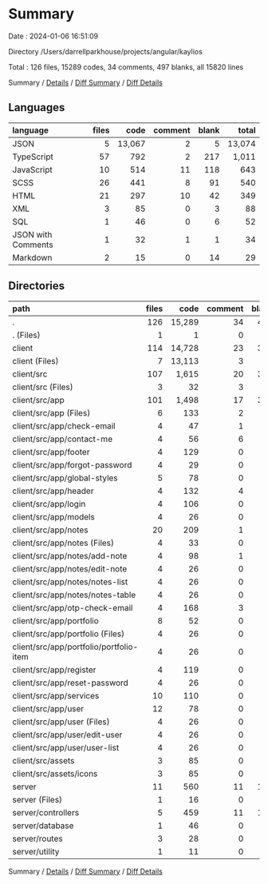 # Summary

Date : 2024-01-06 16:51:09

Directory /Users/darrellparkhouse/projects/angular/kaylios

Total : 126 files,  15289 codes, 34 comments, 497 blanks, all 15820 lines

Summary / [Details](details.md) / [Diff Summary](diff.md) / [Diff Details](diff-details.md)

## Languages
| language | files | code | comment | blank | total |
| :--- | ---: | ---: | ---: | ---: | ---: |
| JSON | 5 | 13,067 | 2 | 5 | 13,074 |
| TypeScript | 57 | 792 | 2 | 217 | 1,011 |
| JavaScript | 10 | 514 | 11 | 118 | 643 |
| SCSS | 26 | 441 | 8 | 91 | 540 |
| HTML | 21 | 297 | 10 | 42 | 349 |
| XML | 3 | 85 | 0 | 3 | 88 |
| SQL | 1 | 46 | 0 | 6 | 52 |
| JSON with Comments | 1 | 32 | 1 | 1 | 34 |
| Markdown | 2 | 15 | 0 | 14 | 29 |

## Directories
| path | files | code | comment | blank | total |
| :--- | ---: | ---: | ---: | ---: | ---: |
| . | 126 | 15,289 | 34 | 497 | 15,820 |
| . (Files) | 1 | 1 | 0 | 0 | 1 |
| client | 114 | 14,728 | 23 | 373 | 15,124 |
| client (Files) | 7 | 13,113 | 3 | 20 | 13,136 |
| client/src | 107 | 1,615 | 20 | 353 | 1,988 |
| client/src (Files) | 3 | 32 | 3 | 10 | 45 |
| client/src/app | 101 | 1,498 | 17 | 340 | 1,855 |
| client/src/app (Files) | 6 | 133 | 2 | 21 | 156 |
| client/src/app/check-email | 4 | 47 | 1 | 13 | 61 |
| client/src/app/contact-me | 4 | 56 | 6 | 10 | 72 |
| client/src/app/footer | 4 | 129 | 0 | 14 | 143 |
| client/src/app/forgot-password | 4 | 29 | 0 | 12 | 41 |
| client/src/app/global-styles | 5 | 78 | 0 | 9 | 87 |
| client/src/app/header | 4 | 132 | 4 | 26 | 162 |
| client/src/app/login | 4 | 106 | 0 | 17 | 123 |
| client/src/app/models | 4 | 26 | 0 | 3 | 29 |
| client/src/app/notes | 20 | 209 | 1 | 59 | 269 |
| client/src/app/notes (Files) | 4 | 33 | 0 | 11 | 44 |
| client/src/app/notes/add-note | 4 | 98 | 1 | 18 | 117 |
| client/src/app/notes/edit-note | 4 | 26 | 0 | 10 | 36 |
| client/src/app/notes/notes-list | 4 | 26 | 0 | 10 | 36 |
| client/src/app/notes/notes-table | 4 | 26 | 0 | 10 | 36 |
| client/src/app/otp-check-email | 4 | 168 | 3 | 38 | 209 |
| client/src/app/portfolio | 8 | 52 | 0 | 20 | 72 |
| client/src/app/portfolio (Files) | 4 | 26 | 0 | 10 | 36 |
| client/src/app/portfolio/portfolio-item | 4 | 26 | 0 | 10 | 36 |
| client/src/app/register | 4 | 119 | 0 | 17 | 136 |
| client/src/app/reset-password | 4 | 26 | 0 | 10 | 36 |
| client/src/app/services | 10 | 110 | 0 | 41 | 151 |
| client/src/app/user | 12 | 78 | 0 | 30 | 108 |
| client/src/app/user (Files) | 4 | 26 | 0 | 10 | 36 |
| client/src/app/user/edit-user | 4 | 26 | 0 | 10 | 36 |
| client/src/app/user/user-list | 4 | 26 | 0 | 10 | 36 |
| client/src/assets | 3 | 85 | 0 | 3 | 88 |
| client/src/assets/icons | 3 | 85 | 0 | 3 | 88 |
| server | 11 | 560 | 11 | 124 | 695 |
| server (Files) | 1 | 16 | 0 | 3 | 19 |
| server/controllers | 5 | 459 | 11 | 107 | 577 |
| server/database | 1 | 46 | 0 | 6 | 52 |
| server/routes | 3 | 28 | 0 | 8 | 36 |
| server/utility | 1 | 11 | 0 | 0 | 11 |

Summary / [Details](details.md) / [Diff Summary](diff.md) / [Diff Details](diff-details.md)